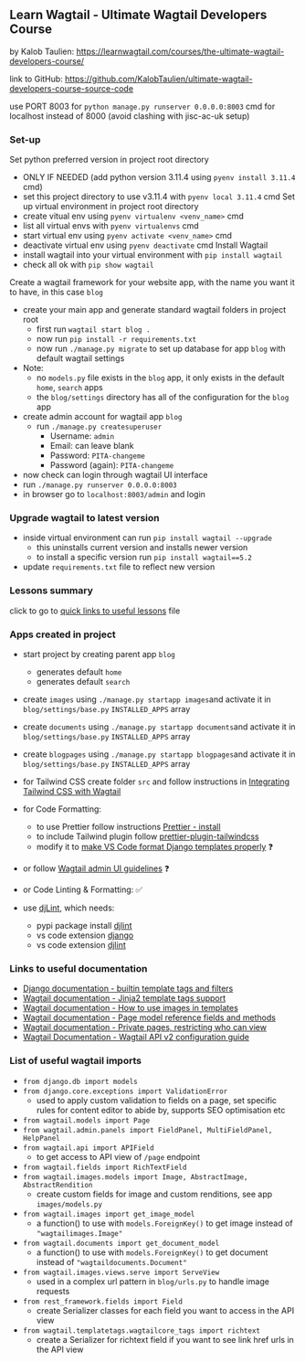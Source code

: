 ## Learn Wagtail - Ultimate Wagtail Developers Course

by Kalob Taulien: https://learnwagtail.com/courses/the-ultimate-wagtail-developers-course/

link to GitHub: https://github.com/KalobTaulien/ultimate-wagtail-developers-course-source-code

use PORT 8003 for `python manage.py runserver 0.0.0.0:8003` cmd for localhost instead of 8000 (avoid clashing with jisc-ac-uk setup)

### Set-up

Set python preferred version in project root directory

- ONLY IF NEEDED (add python version 3.11.4 using `pyenv install 3.11.4` cmd)
- set this project directory to use v3.11.4 with `pyenv local 3.11.4` cmd
  Set up virtual environment in project root directory
- create vitual env using `pyenv virtualenv <venv_name>` cmd
- list all virtual envs with `pyenv virtualenvs` cmd
- start virtual env using `pyenv activate <venv_name>` cmd
- deactivate virtual env using `pyenv deactivate` cmd
  Install Wagtail
- install wagtail into your virtual environment with `pip install wagtail`
- check all ok with `pip show wagtail`

Create a wagtail framework for your website app, with the name you want it to have, in this case `blog`

- create your main app and generate standard wagtail folders in project root
  - first run `wagtail start blog .`
  - now run `pip install -r requirements.txt`
  - now run `./manage.py migrate` to set up database for app `blog` with default wagtail settings
- Note:
  - no `models.py` file exists in the `blog` app, it only exists in the default `home`, `search` apps
  - the `blog/settings` directory has all of the configuration for the `blog` app
- create admin account for wagtail app `blog`
  - run `./manage.py createsuperuser`
    - Username: `admin`
    - Email: can leave blank
    - Password: `PITA-changeme`
    - Password (again): `PITA-changeme`
- now check can login through wagtail UI interface
- run `./manage.py runserver 0.0.0.0:8003`
- in browser go to `localhost:8003/admin` and login

### Upgrade wagtail to latest version

- inside virtual environment can run `pip install wagtail --upgrade`
  - this uninstalls current version and installs newer version
  - to install a specific version run `pip install wagtail==5.2`
- update `requirements.txt` file to reflect new version

### Lessons summary

click to go to [quick links to useful lessons](lessons/link_to_lessons.md#quick-links-to-useful-lessons) file

### Apps created in project

- start project by creating parent app `blog`
  - generates default `home`
  - generates default `search`
- create `images` using `./manage.py startapp images`and activate it in `blog/settings/base.py` `INSTALLED_APPS` array
- create `documents` using `./manage.py startapp documents`and activate it in `blog/settings/base.py` `INSTALLED_APPS` array
- create `blogpages` using `./manage.py startapp blogpages`and activate it in `blog/settings/base.py` `INSTALLED_APPS` array

- for Tailwind CSS create folder `src` and follow instructions in [Integrating Tailwind CSS with Wagtail](https://learnwagtail.com/courses/the-ultimate-wagtail-developers-course/adding-tailwind-css/)

- for Code Formatting:
  - to use Prettier follow instructions [Prettier - install](https://prettier.io/docs/en/install) 
  - to include Tailwind plugin follow [prettier-plugin-tailwindcss](https://github.com/tailwindlabs/prettier-plugin-tailwindcss/blob/main/README.md)
  - modify it to [make VS Code format Django templates properly](https://stackoverflow.com/questions/42170561/how-to-make-vscode-format-django-templates-properly?answertab=modifieddesc#tab-top) ❓

 - or follow [Wagtail admin UI guidelines](https://docs.wagtail.org/en/latest/contributing/ui_guidelines.html#html-guidelines) ❓

 - or Code Linting & Formatting: ✅
  - use [djLint](https://djlint.com/), which needs:
    - pypi package install [djlint](https://pypi.org/project/djlint/)
    - vs code extension [django](https://marketplace.visualstudio.com/items?itemName=batisteo.vscode-django) 
    - vs code extension [djlint](https://marketplace.visualstudio.com/items?itemName=monosans.djlint)

### Links to useful documentation

- [Django documentation - builtin template tags and filters](https://docs.djangoproject.com/en/5.0/ref/templates/builtins/)
- [Wagtail documentation - Jinja2 template tags support](https://docs.wagtail.org/en/stable/reference/jinja2.html#template-tags-functions-filters)
- [Wagtail documentation - How to use images in templates](https://docs.wagtail.org/en/stable/topics/images.html#image-tag)
- [Wagtail documentation - Page model reference fields and methods](https://docs.wagtail.org/en/stable/reference/pages/model_reference.html#page)
- [Wagtail documentation - Private pages, restricting who can view](https://docs.wagtail.org/en/stable/advanced_topics/privacy.html#private-pages)
- [Wagtail Documentation - Wagtail API v2 configuration guide](https://docs.wagtail.org/en/stable/advanced_topics/api/v2/configuration.html#api-v2-configuration)


### List of useful wagtail imports

- `from django.db import models`
- `from django.core.exceptions import ValidationError`
  - used to apply custom validation to fields on a page, set specific rules for content editor to abide by, supports SEO optimisation etc
- `from wagtail.models import Page`
- `from wagtail.admin.panels import FieldPanel, MultiFieldPanel, HelpPanel`
- `from wagtail.api import APIField` 
  - to get access to API view of `/page` endpoint
- `from wagtail.fields import RichTextField`
- `from wagtail.images.models import Image, AbstractImage, AbstractRendition` 
  - create custom fields for image and custom renditions, see app `images/models.py`
- `from wagtail.images import get_image_model`
  - a function() to use with `models.ForeignKey()` to get image instead of `"wagtailimages.Image"`
- `from wagtail.documents import get_document_model`
  - a function() to use with `models.ForeignKey()` to get document instead of `"wagtaildocuments.Document"`
- `from wagtail.images.views.serve import ServeView` 
  - used in a complex url pattern in `blog/urls.py` to handle image requests
- `from rest_framework.fields import Field` 
  - create Serializer classes for each field you want to access in the API view
- `from wagtail.templatetags.wagtailcore_tags import richtext`
  - create a Serializer for richtext field if you want to see link href urls in the API view
